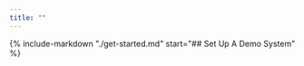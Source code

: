 ```yaml
---
title: ""
---
```


{%
   include-markdown "./get-started.md"
   start="## Set Up A Demo System"
%}


